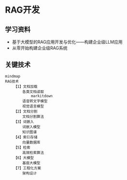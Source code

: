 # RAG开发

## 学习资料
- 基于大模型的RAG应用开发与优化——构建企业级LLM应用
- 从零开始构建企业级RAG系统

## 关键技术

```mermaid
mindmap
RAG技术
    【1】文档加载
        各类文档读取
            markitdown
        语音转文字模型
        视觉语言模型
    【2】文档分割
        文档分割算法
    【3】词嵌入
        词嵌入模型
        知识图谱
    【4】索引存储
        向量数据库
    【5】检索
        高效检索算法
    【6】大模型
        基座大模型
    【7】工程化方案
        架构设计
```
